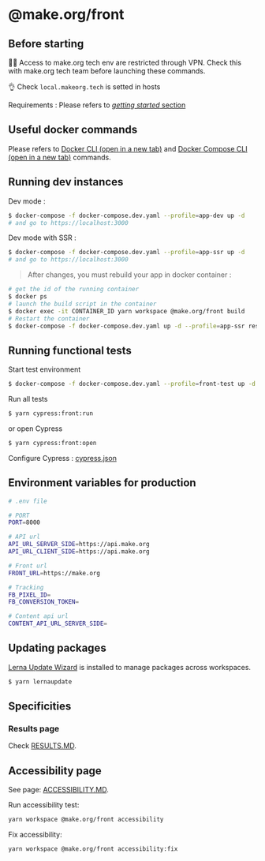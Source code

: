 # @make.org/front 
## Before starting
:guardsman: Access to make.org tech env are restricted through VPN. Check this with make.org tech team before launching these commands.

:ok_hand: Check `local.makeorg.tech` is setted in hosts

Requirements :
Please refers to [*getting started* section](../../README.md#getting-started)

## Useful docker commands
Please refers to <a href="https://docs.docker.com/engine/reference/commandline/docker/" target="_blank">Docker CLI (open in a new tab)</a> and <a href="https://docs.docker.com/compose/reference/" target="_blank">Docker Compose CLI (open in a new tab)</a> commands.

## Running dev instances

Dev mode :

```bash
$ docker-compose -f docker-compose.dev.yaml --profile=app-dev up -d
# and go to https://localhost:3000
```

Dev mode with SSR :

```bash
$ docker-compose -f docker-compose.dev.yaml --profile=app-ssr up -d
# and go to https://localhost:3000
```
> After changes, you must rebuild your app in docker container :
```bash
# get the id of the running container
$ docker ps
# launch the build script in the container
$ docker exec -it CONTAINER_ID yarn workspace @make.org/front build
# Restart the container
$ docker-compose -f docker-compose.dev.yaml up -d --profile=app-ssr restart
```

## Running functional tests

Start test environment

```bash
$ docker-compose -f docker-compose.dev.yaml --profile=front-test up -d
```

Run all tests
```bash
$ yarn cypress:front:run
```

or open Cypress
```bash
$ yarn cypress:front:open
```

Configure Cypress : [cypress.json](./cypress.json)

## Environment variables for production

```bash
# .env file

# PORT
PORT=8000

# API url
API_URL_SERVER_SIDE=https://api.make.org
API_URL_CLIENT_SIDE=https://api.make.org

# Front url
FRONT_URL=https://make.org

# Tracking
FB_PIXEL_ID=
FB_CONVERSION_TOKEN=

# Content api url
CONTENT_API_URL_SERVER_SIDE=
```

## Updating packages
[Lerna Update Wizard](https://github.com/Anifacted/lerna-update-wizard) is installed to manage packages across workspaces.

```bash
$ yarn lernaupdate
```


## Specificities
### Results page
Check [RESULTS.MD](./server/staticData/RESULTS.MD).

## Accessibility page
See page: [ACCESSIBILITY.MD](../../docs/accessibility.md).

Run accessibility test: 
```bash
yarn workspace @make.org/front accessibility
```

Fix accessibility: 
```bash
yarn workspace @make.org/front accessibility:fix
```


